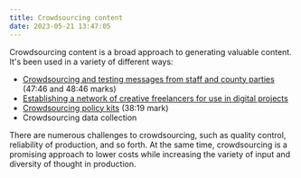 ```yaml
---
title: Crowdsourcing content
date: 2023-05-21 13:47:05
---
```


Crowdsourcing content is a broad approach to generating valuable content. It's been used in a variety of different ways:

* [Crowdsourcing and testing messages from staff and county parties](https://www.resistancedashboard.com/node/1130) (47:46 and 48:46 marks)
* [Establishing a network of creative freelancers for use in digital projects](https://www.creativechange.us/)
* [Crowdsourcing policy kits](https://www.resistancedashboard.com/node/1138) (38:19 mark)
* Crowdsourcing data collection

There are numerous challenges to crowdsourcing, such as quality control, reliability of production, and so forth. At the same time, crowdsourcing is a promising approach to lower costs while increasing the variety of input and diversity of thought in production.